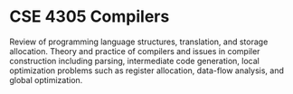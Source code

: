 # CSE 4305 Compilers

Review of programming language structures, translation, and storage allocation. Theory and practice of compilers and issues in compiler construction including parsing, intermediate code generation, local optimization problems such as register allocation, data-flow analysis, and global optimization.
